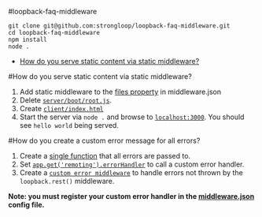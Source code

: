 #loopback-faq-middleware
```
git clone git@github.com:strongloop/loopback-faq-middleware.git
cd loopback-faq-middleware
npm install
node .
```

- [How do you serve static content via static middleware?](https://github.com/strongloop/loopback-faq-middleware#how-do-you-serve-static-content-via-static-middleware)

#How do you serve static content via static middleware?
1. Add static middleware to the [files property](https://github.com/strongloop/loopback-faq-middleware/blob/master/server/middleware.json#L17-L19) in middleware.json
2. Delete [`server/boot/root.js`](https://github.com/strongloop/loopback-faq-middleware/blob/master/server/boot).
3. Create [`client/index.html`](https://github.com/strongloop/loopback-faq-middleware/blob/master/client/index.html)
4. Start the server via `node .` and browse to [`localhost:3000`](http://localhost:3000). You should see `hello world` being served.


#How do you create a custom error message for all errors?
1. Create a [single function](https://github.com/strongloop/loopback-faq-middleware/blob/master/server/server.js#L33-l41) that all errors are passed to.
2. Set [`app.get('remoting').errorHandler`](https://github.com/strongloop/loopback-faq-middleware/blob/master/server/server.js#L23-l31) to call a custom error handler.
3. Create a [`custom error middleware`](https://github.com/strongloop/loopback-faq-middleware/blob/master/server/middleware/custom-error.js) to handle errors not thrown by the `loopback.rest()` middleware.

**Note: you must register your custom error handler in the [middleware.json](https://github.com/strongloop/loopback-faq-middleware/blob/master/server/middleware.json#L25) config file.**
